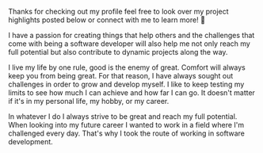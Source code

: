 Thanks for checking out my profile feel free to look over my project highlights posted below or connect with me to learn more! 📲

I have a passion for creating things that help others and the challenges that come with being a software developer will also help me not only reach my full potential but also contribute to dynamic projects along the way.

I live my life by one rule, good is the enemy of great. Comfort will always keep you from being great. For that reason, I have always sought out challenges in order to grow and develop myself. I like to keep testing my limits to see how much I can achieve and how far I can go. It doesn't matter if it's in my personal life, my hobby, or my career.

In whatever I do I always strive to be great and reach my full potential. When looking into my future career I wanted to work in a field where I'm challenged every day. That's why I took the route of working in software development. 


<!---
Mtig17/Mtig17 is a ✨ special ✨ repository because its `README.md` (this file) appears on your GitHub profile.
You can click the Preview link to take a look at your changes.
--->
